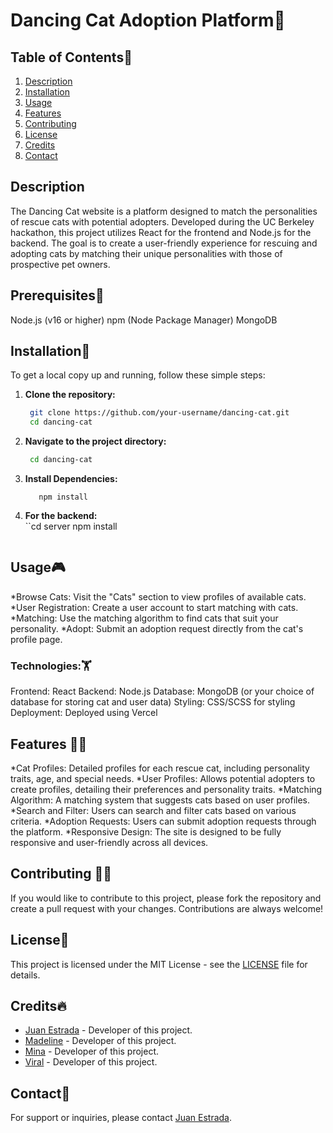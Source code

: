 # Dancing Cat Adoption Platform👾


## Table of Contents🤗
1. [Description](#description)
2. [Installation](#installation)
3. [Usage](#usage)
4. [Features](#features)
5. [Contributing](#contributing)
6. [License](#license)
7. [Credits](#credits)
8. [Contact](#contact)

## Description
The Dancing Cat website is a platform designed to match the personalities of rescue cats with potential adopters. Developed during the UC Berkeley hackathon, this project utilizes React for the frontend and Node.js for the backend. The goal is to create a user-friendly experience for rescuing and adopting cats by matching their unique personalities with those of prospective pet owners.

## Prerequisites🙌

Node.js (v16 or higher)
npm (Node Package Manager)
MongoDB 

## Installation🐢

To get a local copy up and running, follow these simple steps:

1. **Clone the repository:**
    ```bash
     git clone https://github.com/your-username/dancing-cat.git
     cd dancing-cat
    ```

2. **Navigate to the project directory:**
    ```bash
     cd dancing-cat
    ```

3. **Install Dependencies:**
     ```cd client
        npm install
    ```
4. **For the backend:**    
      ``cd server
        npm install
    ```
## Usage🎮

*Browse Cats: Visit the "Cats" section to view profiles of available cats.
*User Registration: Create a user account to start matching with cats.
*Matching: Use the matching algorithm to find cats that suit your personality.
*Adopt: Submit an adoption request directly from the cat's profile page.

### Technologies:🏋️

Frontend: React
Backend: Node.js
Database: MongoDB (or your choice of database for storing cat and user data)
Styling: CSS/SCSS for styling
Deployment: Deployed using Vercel

## Features 🦸‍♂️

*Cat Profiles: Detailed profiles for each rescue cat, including personality traits, age, and special needs.
*User Profiles: Allows potential adopters to create profiles, detailing their preferences and personality traits.
*Matching Algorithm: A matching system that suggests cats based on user profiles.
*Search and Filter: Users can search and filter cats based on various criteria.
*Adoption Requests: Users can submit adoption requests through the platform.
*Responsive Design: The site is designed to be fully responsive and user-friendly across all devices.

## Contributing 🙇‍♂️

If you would like to contribute to this project, please fork the repository and create a pull request with your changes. Contributions are always welcome!

## License📜

This project is licensed under the MIT License - see the [LICENSE](https://choosealicense.com/licenses/mit/) file for details.

## Credits🔥

- [Juan Estrada](https://github.com/jjestrada2) - Developer of this project.
- [Madeline](https://github.com/MadelineDarmawangsa) - Developer of this project.
- [Mina](https://github.com/MinaRashad) - Developer of this project.
- [Viral](https://github.com/ViralDam) - Developer of this project.

## Contact🦻

For support or inquiries, please contact [Juan Estrada](mailto:juan5801331@gmail.com).

